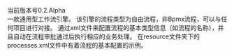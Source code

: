 当前版本号0.2.Alpha              
一款通用型工作流引擎。
该引擎的流程类型为自由流程，非Bpmx流程，可以与任何项目进行对接。
通过xml文件来配置流程的基本类型信息（如流程的名称），并且自动在流程审批通过后执行相应的业务处理。
在resource文件夹下的processes.xml文件中有着流程的基本配置的示例。
